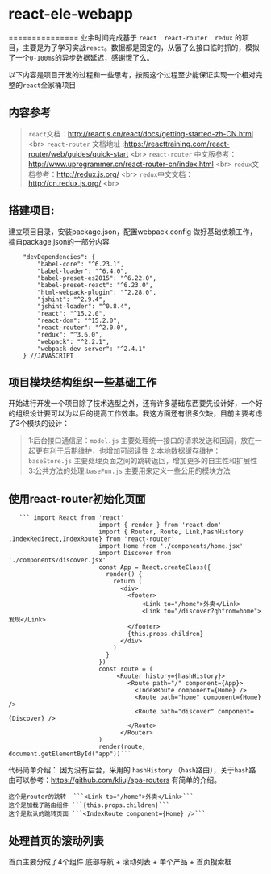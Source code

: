 # react-ele-webapp
===============
业余时间完成基于 `react  react-router  redux` 的项目，主要是为了学习实战`react`。数据都是固定的，从饿了么接口临时抓的，模拟了一个`0-100ms`的异步数据延迟，感谢饿了么。

以下内容是项目开发的过程和一些思考，按照这个过程至少能保证实现一个相对完整的`react`全家桶项目

## 内容参考

> `react`文档：http://reactjs.cn/react/docs/getting-started-zh-CN.html \<br> 
> `react-router` 文档地址 :https://reacttraining.com/react-router/web/guides/quick-start \<br> 
> `react-router` 中文版参考：http://www.uprogrammer.cn/react-router-cn/index.html \<br> 
> `redux`文档参考：http://redux.js.org/ \<br> 
> `redux`中文文档：http://cn.redux.js.org/ \<br> 

## 搭建项目:
建立项目目录，安装package.json，配置webpack.config
做好基础依赖工作，摘自package.json的一部分内容	
```
    "devDependencies": {
        "babel-core": "^6.23.1",
        "babel-loader": "^6.4.0",
        "babel-preset-es2015": "^6.22.0",
        "babel-preset-react": "^6.23.0",
        "html-webpack-plugin": "^2.28.0",
        "jshint": "^2.9.4",
        "jshint-loader": "^0.8.4",
        "react": "^15.2.0",
        "react-dom": "^15.2.0",
        "react-router": "^2.0.0",
        "redux": "^3.6.0",
        "webpack": "^2.2.1",
        "webpack-dev-server": "^2.4.1"
    } //JAVASCRIPT
```

## 项目模块结构组织一些基础工作
开始进行开发一个项目除了技术选型之外，还有许多基础东西要先设计好，一个好的组织设计要可以为以后的提高工作效率。我这方面还有很多欠缺，目前主要考虑了3个模块的设计：
>1:后台接口通信层：`model.js`  主要处理统一接口的请求发送和回调，放在一起更有利于后期维护，也增加可阅读性
>2:本地数据缓存维护：`baseStore.js`  主要处理页面之间的跳转返回，增加更多的自主性和扩展性
>3:公共方法的处理:`baseFun.js`  主要用来定义一些公用的模块方法    

## 使用react-router初始化页面
>
       ``` import React from 'react'
                             import { render } from 'react-dom'
                             import { Router, Route, Link,hashHistory ,IndexRedirect,IndexRoute} from 'react-router'
                             import Home from './components/home.jsx'
                             import Discover from './components/discover.jsx'
                             const App = React.createClass({
                               render() {
                                 return (
                                   <div>
                                     <footer>
                                         <Link to="/home">外卖</Link> 
                                         <Link to="/discover?qhfrom=home">发现</Link>
                                     </footer>
                                     {this.props.children}
                                   </div>
                                 )
                               }
                             })
                             const route = (
                                  <Router history={hashHistory}>
                                     <Route path="/" component={App}>
                                       <IndexRoute component={Home} />
                                       <Route path="home" component={Home} />
                                       <Route path="discover" component={Discover} />
                                     </Route>
                                   </Router>
                             )
                             render(route, document.getElementById("app"))```
代码简单介绍：
因为没有后台，采用的 `hashHistory` （`hash`路由），关于`hash`路由可以参考：https://github.com/kliuj/spa-routers 有简单的介绍。

    这个是router的跳转  ```<Link to="/home">外卖</Link>``` 
    这个是加载子路由组件 ```{this.props.children}```
    这个是默认的跳转页面 ```<IndexRoute component={Home} />```
  

## 处理首页的滚动列表
首页主要分成了4个组件
底部导航 + 滚动列表 + 单个产品 + 首页搜索框